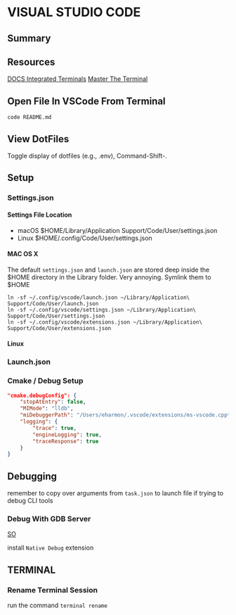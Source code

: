 # VISUAL STUDIO CODE

## Summary

## Resources

[DOCS Integrated Terminals](https://code.visualstudio.com/docs/editor/integrated-terminal)
[Master The Terminal](https://www.growingwiththeweb.com/2017/03/mastering-vscodes-terminal.html)

## Open File In VSCode From Terminal

```console
code README.md
```

## View DotFiles

Toggle display of dotfiles (e.g., .env), Command-Shift-.

## Setup

### Settings.json

#### Settings File Location

- macOS \$HOME/Library/Application Support/Code/User/settings.json
- Linux \$HOME/.config/Code/User/settings.json

#### MAC OS X

The default `settings.json` and `launch.json` are stored deep inside the $HOME
directory in the Library folder. Very annoying. Symlink them to $HOME

```console
ln -sf ~/.config/vscode/launch.json ~/Library/Application\ Support/Code/User/launch.json
ln -sf ~/.config/vscode/settings.json ~/Library/Application\ Support/Code/User/settings.json
ln -sf ~/.config/vscode/extensions.json ~/Library/Application\ Support/Code/User/extensions.json
```

#### Linux

### Launch.json

### Cmake / Debug Setup

```json
"cmake.debugConfig": {
    "stopAtEntry": false,
    "MIMode": "lldb",
    "miDebuggerPath": "/Users/eharmon/.vscode/extensions/ms-vscode.cpptools-0.26.0/debugAdapters/lldb/bin/lldb-mi",
    "logging": {
        "trace": true,
        "engineLogging": true,
        "traceResponse": true
    }
}
```

## Debugging

remember to copy over arguments from `task.json` to launch file if trying to
debug CLI tools

### Debug With GDB Server

[SO](https://stackoverflow.com/questions/53519668/how-to-attach-to-remote-gdb-with-vscode)

install `Native Debug` extension

## TERMINAL

### Rename Terminal Session

run the command `terminal rename`
